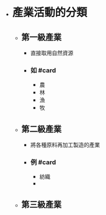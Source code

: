 - # 產業活動的分類
	- ## 第一級產業
		- 直接取用自然資源
		- ### 如 #card
			- 農
			- 林
			- 漁
			- 牧
	- ## 第二級產業
		- 將各種原料再加工製造的產業
		- ### 例 #card
			- 紡織
			-
	- ## 第三級產業